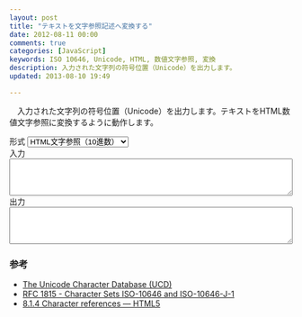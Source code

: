 ```yaml
---
layout: post
title: "テキストを文字参照記述へ変換する"
date: 2012-08-11 00:00
comments: true
categories: [JavaScript]
keywords: ISO 10646, Unicode, HTML, 数値文字参照, 変換
description: 入力された文字列の符号位置（Unicode）を出力します。
updated: 2013-08-10 19:49

---
```


　入力された文字列の符号位置（Unicode）を出力します。テキストをHTML数値文字参照に変換するように動作します。

<form id="convert-text-to-character-references">
<label>形式 <select><option>HTML文字参照（10進数）</option><option>HTML文字参照（16進数）</option><option>符号位置のみ（10進数）</option><option>符号位置のみ（16進数）</option></select></label><br>
<label>入力 <textarea rows="4" style="width: 100%;"></textarea></label>
<label>出力 <output><textarea rows="4" style="width: 100%;" readonly=True></textarea></output></label>
<script> (function(){
function decimal_form(codepoint) { return "&#" + codepoint.toString(10) + ";"; }
function hexadecimal_form(codepoint) { return "&#x" + codepoint.toString(16) + ";"; }
function decimal_delimit_space(codepoint) { return codepoint.toString(10) + " "; }
function hexadecimal_delimit_space(codepoint) { return codepoint.toString(16) + " "; }
function convert_text_to_character_references(text) {
  for (var encoded="", i=0; i<text.length; i++)
    if (s.selectedIndex === 0) encoded += decimal_form(text.charCodeAt(i));
    else if (s.selectedIndex === 1) encoded += hexadecimal_form(text.charCodeAt(i));
    else if (s.selectedIndex === 2) encoded += decimal_delimit_space(text.charCodeAt(i));
    else if (s.selectedIndex === 3) encoded += hexadecimal_delimit_space(text.charCodeAt(i));
  o.value = encoded;
}
function eventhandler(event) {
  if (text === i.value && event.type !== "change")
    return;
  else
    convert_text_to_character_references(text = i.value);
}
var text = "";
var f = document.getElementById("convert-text-to-character-references");
var s = f.getElementsByTagName("select")[0];
var i = f.getElementsByTagName("textarea")[0];
var o = f.getElementsByTagName("textarea")[1];
i.onkeydown = eventhandler;
i.onkeyup   = eventhandler;
s.onchange  = eventhandler;
})(); </script>
</form>

### 参考

- [The Unicode Character Database (UCD)](http://www.unicode.org/Public/UCD/latest/ucd/)
- [RFC 1815 - Character Sets ISO-10646 and ISO-10646-J-1](http://www.ietf.org/rfc/rfc1815.txt)
- [8.1.4 Character references — HTML5](http://www.w3.org/TR/html5/syntax.html#character-references)
